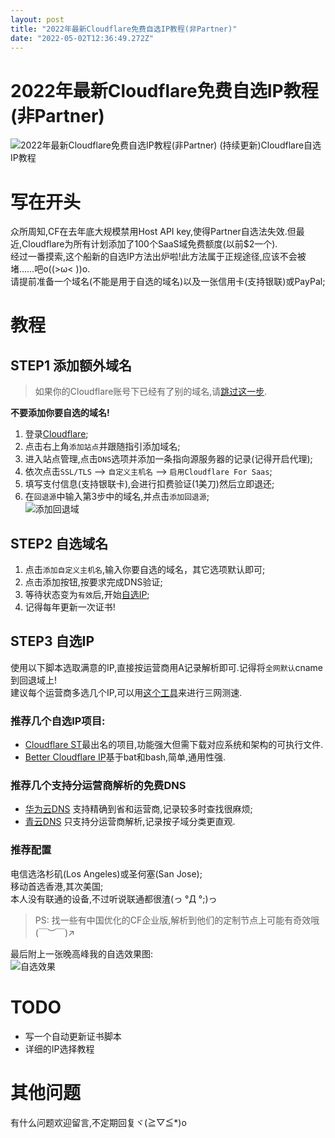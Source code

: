 ```yaml
---
layout: post
title: "2022年最新Cloudflare免费自选IP教程(非Partner)"
date: "2022-05-02T12:36:49.272Z"
---
```

2022年最新Cloudflare免费自选IP教程(非Partner)
===================================

![2022年最新Cloudflare免费自选IP教程(非Partner)](https://img2022.cnblogs.com/blog/2540082/202205/2540082-20220502200204875-74881220.png) (持续更新)Cloudflare自选IP教程

写在开头
====

众所周知,CF在去年底大规模禁用Host API key,使得Partner自选法失效.但最近,Cloudflare为所有计划添加了100个SaaS域免费额度(以前$2一个).  
经过一番摸索,这个船新的自选IP方法出炉啦!此方法属于正规途径,应该不会被堵……吧o((>ω< ))o.  
请提前准备一个域名(不能是用于自选的域名)以及一张信用卡(支持银联)或PayPal;

教程
==

STEP1 添加额外域名
------------

> 如果你的Cloudflare账号下已经有了别的域名,请[跳过这一步](#STEP2-%E8%87%AA%E9%80%89%E5%9F%9F%E5%90%8D).

**不要添加你要自选的域名!**

1.  登录[Cloudflare](https://dash.cloudflare.com/);
2.  点击右上角`添加站点`并跟随指引添加域名;
3.  进入站点管理,点击`DNS`选项并添加一条指向源服务器的记录(记得开启代理);
4.  依次点击`SSL/TLS` ——> `自定义主机名` ——> `启用Cloudflare For Saas`;
5.  填写支付信息(支持银联卡),会进行扣费验证(1美刀)然后立即退还;
6.  在`回退源`中输入第3步中的域名,并点击`添加回退源`;  
    ![添加回退域](https://cdn.dreamofice.cn/blog/post/tech/2022/cfcustomip/1.jpg)

STEP2 自选域名
----------

1.  点击`添加自定义主机名`,输入你要自选的域名，其它选项默认即可;
2.  点击添加按钮,按要求完成DNS验证;
3.  等待状态变为`有效`后,开始[自选IP](#STEP-%E8%87%AA%E9%80%89ip);
4.  记得每年更新一次证书!

STEP3 自选IP
----------

使用以下脚本选取满意的IP,直接按运营商用A记录解析即可.记得将`全网默认`cname到回退域上!  
建议每个运营商多选几个IP,可以用[这个工具](https://www.itdog.cn/ping/)来进行三网测速.

### 推荐几个自选IP项目:

*   [Cloudflare ST](https://github.com/XIU2/CloudflareSpeedTest)最出名的项目,功能强大但需下载对应系统和架构的可执行文件.
*   [Better Cloudflare IP](https://github.com/badafans/better-cloudflare-ip)基于bat和bash,简单,通用性强.

### 推荐几个支持分运营商解析的免费DNS

*   [华为云DNS](https://console.huaweicloud.com/dns/) 支持精确到省和运营商,记录较多时查找很麻烦;
*   [青云DNS](https://console.qingcloud.com/dns) 只支持分运营商解析,记录按子域分类更直观.

### 推荐配置

电信选洛杉矶(Los Angeles)或圣何塞(San Jose);  
移动首选香港,其次美国;  
本人没有联通的设备,不过听说联通都很渣(っ °Д °;)っ

> PS: 找一些有中国优化的CF企业版,解析到他们的定制节点上可能有奇效哦(￣︶￣)↗　

最后附上一张晚高峰我的自选效果图:  
![自选效果](https://cdn.dreamofice.cn/blog/post/tech/2022/cfcustomip/2.jpg)

TODO
====

*    写一个自动更新证书脚本
*    详细的IP选择教程

其他问题
====

有什么问题欢迎留言,不定期回复ヾ(≧▽≦\*)o
